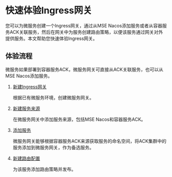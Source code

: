 # 快速体验Ingress网关

您可以为微服务创建一个Ingress网关，通过从MSE Nacos添加服务或者从容器服务ACK关联服务，然后在网关中为服务创建路由策略，以便该服务通过网关对外提供服务。本文帮助您快速体验Ingress网关。

## 体验流程

微服务如果部署到容器服务ACK，微服务网关可直接从ACK关联服务，也可以从MSE Nacos添加服务。

1.  [新建Ingress网关]()

    根据已有微服务环境，创建微服务网关。

2.  [新建服务来源]()

    在微服务网关中添加服务来源，包括MSE Nacos和容器服务ACK。

3.  [添加服务]()

    微服务网关能够根据容器服务ACK来源获取服务的命名空间，将ACK集群中的服务添加到微服务网关，作为备选服务。

4.  [新建路由配置]()

    为该服务添加路由策略并发布。


